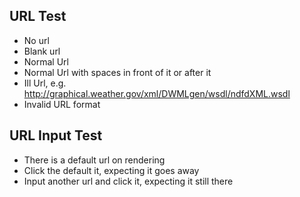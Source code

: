 ## URL Test
* No url
* Blank url
* Normal Url
* Normal Url with spaces in front of it or after it
* Ill Url, e.g. http://graphical.weather.gov/xml/DWMLgen/wsdl/ndfdXML.wsdl
* Invalid URL format 


## URL Input Test
* There is a default url on rendering
* Click the default it, expecting it goes away
* Input another url and click it, expecting it still there